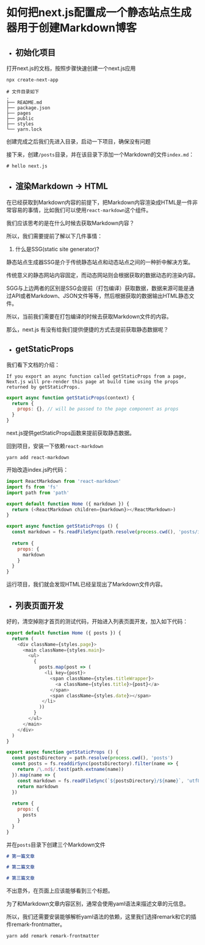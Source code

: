 # 如何把next.js配置成一个静态站点生成器用于创建Markdown博客


* ## 初始化项目

打开next.js的文档，按照步骤快速创建一个next.js应用

```
npx create-next-app

# 文件目录如下
.
├── README.md
├── package.json
├── pages
├── public
├── styles
└── yarn.lock
```

创建完成之后我们先进入目录，启动一下项目，确保没有问题

接下来，创建`/posts`目录，并在该目录下添加一个Markdown的文件`index.md`：

```
# hello next.js
```

* ## 渲染Markdown -> HTML

在已经获取到Markdown内容的前提下，把Markdown内容渲染成HTML是一件非常容易的事情，比如我们可以使用`react-markdown`这个组件。

我们应该思考的是在什么时候去获取Markdown内容？

所以，我们需要提前了解以下几件事情：

1. 什么是SSG(static site generator)?

静态站点生成器SSG是介于传统静态站点和动态站点之间的一种折中解决方案。

传统意义的静态网站内容固定，而动态网站则会根据获取的数据动态的渲染内容。

SGG与上边两者的区别是SSG会提前（打包编译）获取数据，数据来源可能是通过API或者Markdown、JSON文件等等，然后根据获取的数据输出HTML静态文件。

所以，当前我们需要在打包编译的时候去获取Markdown文件的内容。

那么，next.js 有没有给我们提供便捷的方式去提前获取静态数据呢？


* ## getStaticProps

我们看下文档的介绍：

```
If you export an async function called getStaticProps from a page, Next.js will pre-render this page at build time using the props returned by getStaticProps.
```

```js
export async function getStaticProps(context) {
  return {
    props: {}, // will be passed to the page component as props
  }
}
```

next.js提供getStaticProps函数来提前获取静态数据。

回到项目，安装一下依赖`react-markdown`

```
yarn add react-markdown
```

开始改造index.js旳代码：

```js
import ReactMarkdown from 'react-markdown'
import fs from 'fs'
import path from 'path'

export default function Home ({ markdown }) {
  return (<ReactMarkdown children={markdown}></ReactMarkdown>)
}

export async function getStaticProps () {
  const markdown = fs.readFileSync(path.resolve(process.cwd(), 'posts/index.md'), 'utf8')
  
  return {
    props: {
      markdown
    }
  }
}
```

运行项目，我们就会发现HTML已经呈现出了Markdown文件内容。

* ## 列表页面开发

好的，清空掉刚才首页的测试代码，开始进入列表页面开发，加入如下代码：

```js
export default function Home ({ posts }) {
  return (
    <div className={styles.page}>
      <main className={styles.main}>
        <ul>
          {
            posts.map(post => (
              <li key={post}>
                <span className={styles.titleWrapper}>
                  <a className={styles.title}>{post}</a>
                </span>
                <span className={styles.date}></span>
             </li>
            ))
          }
        </ul>
      </main>
    </div>
  )
}

export async function getStaticProps () {
  const postsDirectory = path.resolve(process.cwd(), 'posts')
  const posts = fs.readdirSync(postsDirectory).filter(name => {
    return /\.md$/.test(path.extname(name))
  }).map(name => {
    const markdown = fs.readFileSync(`${postsDirectory}/${name}`, 'utf8')
    return markdown
  })
  
  return {
    props: {
      posts
    }
  }
}
```

并在`posts`目录下创建三个Markdown文件

```markdown
# 第一篇文章
```

```markdown
# 第二篇文章
```

```markdown
# 第三篇文章
```

不出意外，在页面上应该能够看到三个标题。

为了和Markdown文章内容区别，通常会使用yaml语法来描述文章的元信息。

所以，我们还需要安装能够解析yaml语法的依赖，这里我们选择remark和它的插件remark-frontmatter。

```
yarn add remark remark-frontmatter 
```

